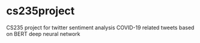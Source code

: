 # cs235project
CS235 project for twitter sentiment analysis COVID-19 related tweets based on BERT deep neural network 
